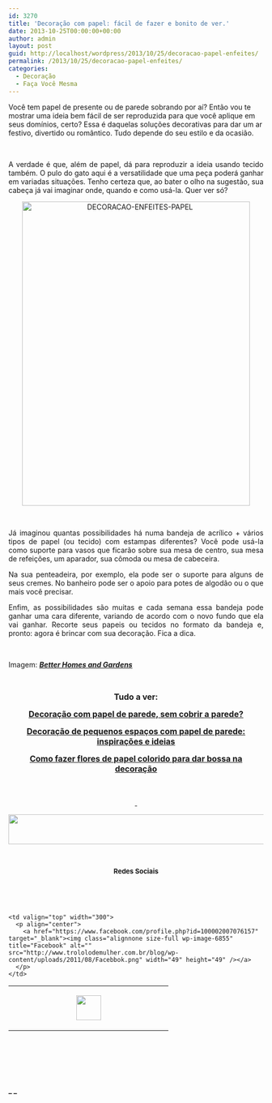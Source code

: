 ```yaml
---
id: 3270
title: 'Decoração com papel: fácil de fazer e bonito de ver.'
date: 2013-10-25T00:00:00+00:00
author: admin
layout: post
guid: http://localhost/wordpress/2013/10/25/decoracao-papel-enfeites/
permalink: /2013/10/25/decoracao-papel-enfeites/
categories:
  - Decoração
  - Faça Você Mesma
---
```

Você tem papel de presente ou de parede sobrando por aí? Então vou te mostrar uma ideia bem fácil de ser reproduzida para que você aplique em seus domínios, certo? Essa é daquelas soluções decorativas para dar um ar festivo, divertido ou romântico. Tudo depende do seu estilo e da ocasião.

&nbsp;

<p style="text-align: justify;">
  A verdade é que, além de papel, dá para reproduzir a ideia usando tecido também. O pulo do gato aqui é a versatilidade que uma peça poderá ganhar em variadas situações. Tenho certeza que, ao bater o olho na sugestão, sua cabeça já vai imaginar onde, quando e como usá-la. Quer ver só?
</p>

<!--more-->

<p style="text-align: center;">
  <a href="http://www.trololodemulher.com.br/blog/wp-content/uploads/2013/10/DECORACAO-ENFEITES-PAPEL.jpg"><img class="alignnone size-full wp-image-9833" alt="DECORACAO-ENFEITES-PAPEL" src="http://www.trololodemulher.com.br/blog/wp-content/uploads/2013/10/DECORACAO-ENFEITES-PAPEL.jpg" width="450" height="600" /></a>
</p>

&nbsp;

<p style="text-align: justify;">
  Já imaginou quantas possibilidades há numa bandeja de acrílico + vários tipos de papel (ou tecido) com estampas diferentes? Você pode usá-la como suporte para vasos que ficarão sobre sua mesa de centro, sua mesa de refeições, um aparador, sua cômoda ou mesa de cabeceira.
</p>

<p style="text-align: justify;">
  Na sua penteadeira, por exemplo, ela pode ser o suporte para alguns de seus cremes. No banheiro pode ser o apoio para potes de algodão ou o que mais você precisar.
</p>

<p style="text-align: justify;">
  Enfim, as possibilidades são muitas e cada semana essa bandeja pode ganhar uma cara diferente, variando de acordo com o novo fundo que ela vai ganhar. Recorte seus papeis ou tecidos no formato da bandeja e, pronto: agora é brincar com sua decoração. Fica a dica.
</p>

&nbsp;

Imagem: **_<a href="http://www.bhg.com/" target="_blank">Better Homes and Gardens</a>_**

&nbsp;

<p style="text-align: center;">
  <strong><span style="font-size: medium;">Tudo a ver:</span></strong>
</p>

<p style="text-align: center;">
  <a href="http://www.trololodemulher.com.br/2013/06/19/decoracao-papel-de-parede-3/"><strong><span style="font-size: medium;">Decoração com papel de parede, sem cobrir a parede?</span></strong></a>
</p>

<p style="text-align: center;">
  <a href="http://www.decoracaodacasa.com/decoracao-papel-de-parede-2/" target="_blank"><strong><span style="font-size: medium;">Decoração de pequenos espaços com papel de parede: inspirações e ideias</span></strong></a>
</p>

<p style="text-align: center;">
  <a href="http://www.decoracaodacasa.com/flores-de-papel-decoracao/" target="_blank"><strong><span style="font-size: medium;">Como fazer flores de papel colorido para dar bossa na decoração</span></strong></a>
</p>

&nbsp;

<p align="center">
  <a href="http://www.trololodemulher.com.br/2013/05/20/azeite-saude/"><strong><span style="font-size: large;"> </span></strong></a>
</p>

<p align="center">
  <a href="http://feedburner.google.com/fb/a/mailverify?uri=blogbichafemea&loc=pt_BR" target="_blank"><img class="alignnone size-full wp-image-8451" title="Assine o Bicha Fêmea grátis!" alt="" src="http://www.trololodemulher.com.br/blog/wp-content/uploads/2012/01/rodapé.png" width="600" height="59" /></a>
</p>

&nbsp;

<p align="center">
  <strong><span style="font-size: small;">Redes Sociais</span></strong>
</p>

&nbsp;

&nbsp;

<table width="600" border="0" cellspacing="0" cellpadding="2">
  <tr>
    <td valign="top" width="300">
      <p align="center">
        <a href="https://twitter.com/#%21/bichafemea" target="_blank"><img class="alignnone size-full wp-image-6857" title="Twitter" alt="" src="http://www.trololodemulher.com.br/blog/wp-content/uploads/2011/08/Twitter.png" width="49" height="49" /></a>
      </p>
    </td>
    
    <td valign="top" width="300">
      <p align="center">
        <a href="https://www.facebook.com/profile.php?id=100002007076157" target="_blank"><img class="alignnone size-full wp-image-6855" title="Facebook" alt="" src="http://www.trololodemulher.com.br/blog/wp-content/uploads/2011/08/Facebbok.png" width="49" height="49" /></a>
      </p>
    </td>
  </tr>
</table>

&nbsp;

&nbsp;

&nbsp;

**_ _**